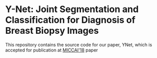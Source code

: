 # Y-Net: Joint Segmentation and Classification for Diagnosis of Breast Biopsy Images
This repository contains the source code for our paper, YNet, which is accepted for publication at [MICCAI'18](https://www.miccai2018.org/en/) paper
